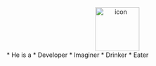 <div align="center">
    <div align = "center">
        <a href="http://ahmetfarukcuha.cf"><img src="https://i.ibb.co/nwWY8F7/Varl-k-5-4x-removebg.jpg" alt="icon" width="100"></a>
    </div>
</div>
* He is a
      * Developer
      * Imaginer
      * Drinker
      * Eater

